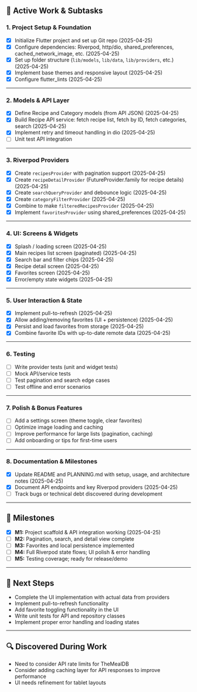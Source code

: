 ## 🚀 **Active Work & Subtasks**

### **1. Project Setup & Foundation**
- [x] Initialize Flutter project and set up Git repo (2025-04-25)
- [x] Configure dependencies: Riverpod, http/dio, shared_preferences, cached_network_image, etc. (2025-04-25)
- [x] Set up folder structure (`lib/models`, `lib/data`, `lib/providers`, etc.) (2025-04-25)
- [x] Implement base themes and responsive layout (2025-04-25)
- [x] Configure flutter_lints (2025-04-25)

---

### **2. Models & API Layer**
- [x] Define Recipe and Category models (from API JSON) (2025-04-25)
- [x] Build Recipe API service: fetch recipe list, fetch by ID, fetch categories, search (2025-04-25)
- [x] Implement retry and timeout handling in dio (2025-04-25)
- [ ] Unit test API integration

---

### **3. Riverpod Providers**
- [x] Create `recipesProvider` with pagination support (2025-04-25)
- [x] Create `recipeDetailProvider` (FutureProvider.family for recipe details) (2025-04-25)
- [x] Create `searchQueryProvider` and debounce logic (2025-04-25)
- [x] Create `categoryFilterProvider` (2025-04-25)
- [x] Combine to make `filteredRecipesProvider` (2025-04-25)
- [x] Implement `favoritesProvider` using shared_preferences (2025-04-25)

---

### **4. UI: Screens & Widgets**
- [x] Splash / loading screen (2025-04-25)
- [x] Main recipes list screen (paginated) (2025-04-25)
- [x] Search bar and filter chips (2025-04-25)
- [x] Recipe detail screen (2025-04-25)
- [x] Favorites screen (2025-04-25)
- [x] Error/empty state widgets (2025-04-25)

---

### **5. User Interaction & State**
- [x] Implement pull-to-refresh (2025-04-25)
- [x] Allow adding/removing favorites (UI + persistence) (2025-04-25)
- [x] Persist and load favorites from storage (2025-04-25)
- [x] Combine favorite IDs with up-to-date remote data (2025-04-25)

---

### **6. Testing**
- [ ] Write provider tests (unit and widget tests)
- [ ] Mock API/service tests
- [ ] Test pagination and search edge cases
- [ ] Test offline and error scenarios

---

### **7. Polish & Bonus Features**
- [ ] Add a settings screen (theme toggle, clear favorites)
- [ ] Optimize image loading and caching
- [ ] Improve performance for large lists (pagination, caching)
- [ ] Add onboarding or tips for first-time users

---

### **8. Documentation & Milestones**
- [x] Update README and PLANNING.md with setup, usage, and architecture notes (2025-04-25)
- [x] Document API endpoints and key Riverpod providers (2025-04-25)
- [ ] Track bugs or technical debt discovered during development

---

## 🏁 **Milestones**
- [x] **M1:** Project scaffold & API integration working (2025-04-25)
- [ ] **M2:** Pagination, search, and detail view complete
- [ ] **M3:** Favorites and local persistence implemented
- [ ] **M4:** Full Riverpod state flows; UI polish & error handling
- [ ] **M5:** Testing coverage; ready for release/demo

---

## 📝 **Next Steps**
- Complete the UI implementation with actual data from providers
- Implement pull-to-refresh functionality
- Add favorite toggling functionality in the UI
- Write unit tests for API and repository classes
- Implement proper error handling and loading states

---

## 🔍 **Discovered During Work**
- Need to consider API rate limits for TheMealDB
- Consider adding caching layer for API responses to improve performance
- UI needs refinement for tablet layouts